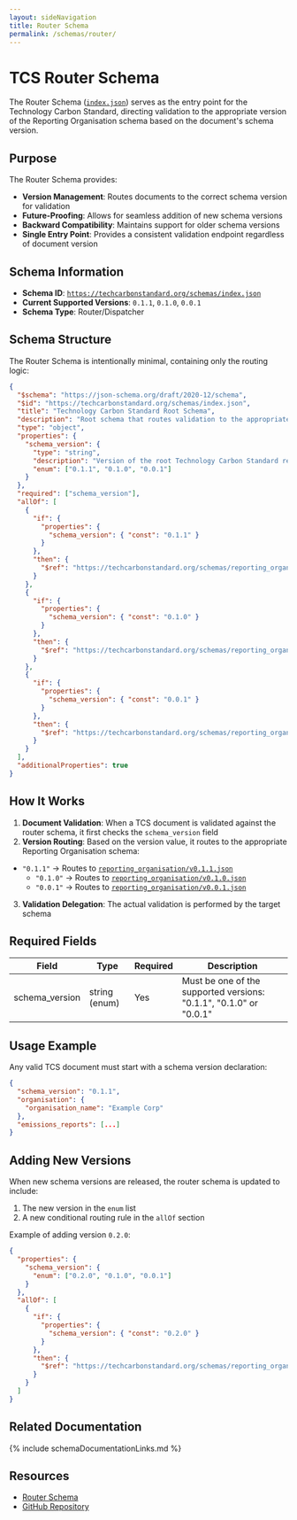 ```yaml
---
layout: sideNavigation
title: Router Schema
permalink: /schemas/router/
---
```


# TCS Router Schema

The Router Schema ([`index.json`](/schemas/index.json)) serves as the entry point for the Technology Carbon Standard, directing validation to the appropriate version of the Reporting Organisation schema based on the document's schema version.

## Purpose

The Router Schema provides:

- **Version Management**: Routes documents to the correct schema version for validation
- **Future-Proofing**: Allows for seamless addition of new schema versions
- **Backward Compatibility**: Maintains support for older schema versions
- **Single Entry Point**: Provides a consistent validation endpoint regardless of document version

## Schema Information

- **Schema ID**: [`https://techcarbonstandard.org/schemas/index.json`](/schemas/index.json)
- **Current Supported Versions**: `0.1.1`, `0.1.0`, `0.0.1`
- **Schema Type**: Router/Dispatcher

## Schema Structure

The Router Schema is intentionally minimal, containing only the routing logic:

```json
{
  "$schema": "https://json-schema.org/draft/2020-12/schema",
  "$id": "https://techcarbonstandard.org/schemas/index.json",
  "title": "Technology Carbon Standard Root Schema",
  "description": "Root schema that routes validation to the appropriate version of the Technology Carbon Standard",
  "type": "object",
  "properties": {
    "schema_version": {
      "type": "string",
      "description": "Version of the root Technology Carbon Standard report schema being used",
      "enum": ["0.1.1", "0.1.0", "0.0.1"]
    }
  },
  "required": ["schema_version"],
  "allOf": [
    {
      "if": {
        "properties": {
          "schema_version": { "const": "0.1.1" }
        }
      },
      "then": {
        "$ref": "https://techcarbonstandard.org/schemas/reporting_organisation/v0.1.1.json"
      }
    },
    {
      "if": {
        "properties": {
          "schema_version": { "const": "0.1.0" }
        }
      },
      "then": {
        "$ref": "https://techcarbonstandard.org/schemas/reporting_organisation/v0.1.0.json"
      }
    },
    {
      "if": {
        "properties": {
          "schema_version": { "const": "0.0.1" }
        }
      },
      "then": {
        "$ref": "https://techcarbonstandard.org/schemas/reporting_organisation/v0.0.1.json"
      }
    }
  ],
  "additionalProperties": true
}
```

## How It Works

1. **Document Validation**: When a TCS document is validated against the router schema, it first checks the `schema_version` field
2. **Version Routing**: Based on the version value, it routes to the appropriate Reporting Organisation schema:
 - `"0.1.1"` → Routes to [`reporting_organisation/v0.1.1.json`](/schemas/reporting_organisation/v0.1.1.json)
   - `"0.1.0"` → Routes to [`reporting_organisation/v0.1.0.json`](/schemas/reporting_organisation/v0.1.0.json)
   - `"0.0.1"` → Routes to [`reporting_organisation/v0.0.1.json`](/schemas/reporting_organisation/v0.0.1.json)
3. **Validation Delegation**: The actual validation is performed by the target schema

## Required Fields

| Field | Type | Required | Description |
|-------|------|----------|-------------|
| schema_version | string (enum) | Yes | Must be one of the supported versions: "0.1.1", "0.1.0" or "0.0.1" |

## Usage Example

Any valid TCS document must start with a schema version declaration:

```json
{
  "schema_version": "0.1.1",
  "organisation": {
    "organisation_name": "Example Corp"
  },
  "emissions_reports": [...]
}
```

## Adding New Versions

When new schema versions are released, the router schema is updated to include:

1. The new version in the `enum` list
2. A new conditional routing rule in the `allOf` section

Example of adding version `0.2.0`:

```json
{
  "properties": {
    "schema_version": {
      "enum": ["0.2.0", "0.1.0", "0.0.1"]
    }
  },
  "allOf": [
    {
      "if": {
        "properties": {
          "schema_version": { "const": "0.2.0" }
        }
      },
      "then": {
        "$ref": "https://techcarbonstandard.org/schemas/reporting_organisation/v0.2.0.json"
      }
    }
  ]
}
```


## Related Documentation

{% include schemaDocumentationLinks.md %}

## Resources

- [Router Schema](https://techcarbonstandard.org/schemas/index.json)
- [GitHub Repository](https://github.com/ScottLogic/Technology-Carbon-Standard/)